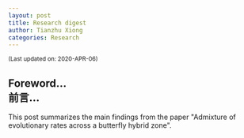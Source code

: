 ```yaml
---
layout: post
title: Research digest
author: Tianzhu Xiong
categories: Research
---
```

<sub> (Last updated on: 2020-APR-06) </sub>
## Foreword... <br/> 前言...

This post summarizes the main findings from the paper "Admixture of evolutionary rates across a butterfly hybrid zone".
